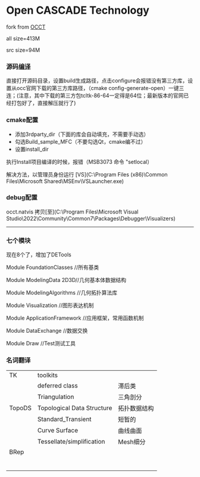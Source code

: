 Open CASCADE Technology
=======================

fork from [OCCT](https://github.com/search?q=occ&type=repositories)

all size=413M

src size=94M



### 源码[编译](https://zhuanlan.zhihu.com/p/536502638)

直接打开源码目录，设置build生成路径，点击configure会报错没有第三方库，设置从occ官网下载的第三方库路径，（cmake config-generate-open）一键三连；(注意，其中下载的第三方包tcltk-86-64一定得是64位；最新版本的官网已经打包好了，直接解压就行了)

### cmake配置

- 添加3rdparty_dir（下面的库会自动填充，不需要手动选）
- 勾选Build_sample_MFC（不要勾选Qt，cmake编不过）
- 设置install_dir

执行Install项目编译的时候，报错（MSB3073 命令 "setlocal）

解决方法，以管理员身份运行 [VS](C:\Program Files (x86)\Common Files\Microsoft Shared\MSEnv\VSLauncher.exe)



### debug配置

occt.natvis 拷贝[至](C:\Program Files\Microsoft Visual Studio\2022\Community\Common7\Packages\Debugger\Visualizers\)

---



 

### 七个模块 

现在8个了，增加了DETools

Module FoundationClasses //所有基类

Module ModelingData 2D3D//几何基本体数据结构

Module ModelingAlgorithms //几何拓扑算法库

Module Visualization //图形表达机制

Module ApplicationFramework //应用框架，常用函数机制

Module DataExchange //数据交换

Module Draw //Test测试工具



### 名词翻译

|        |                            |              |
| ------ | -------------------------- | ------------ |
| TK     | toolkits                   |              |
|        | deferred class             | 滞后类       |
|        | Triangulation              | 三角剖分     |
| TopoDS | Topological Data Structure | 拓扑数据结构 |
|        | Standard_Transient         | 短暂的       |
|        | Curve Surface              | 曲线曲面     |
|        | Tessellate/simplification  | Mesh细分     |
| BRep   |                            |              |
|        |                            |              |
|        |                            |              |
|        |                            |              |
|        |                            |              |
|        |                            |              |
|        |                            |              |







